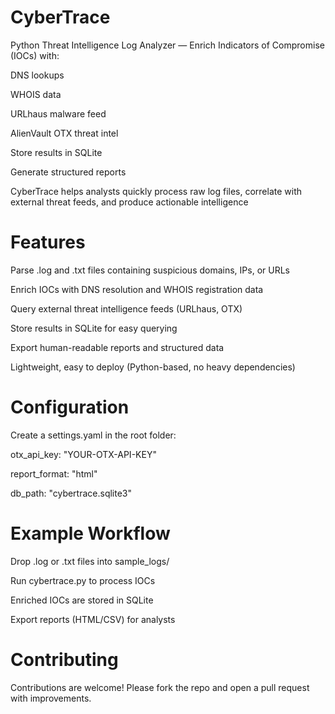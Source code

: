 # CyberTrace

Python Threat Intelligence Log Analyzer — Enrich Indicators of Compromise (IOCs) with:

DNS lookups

WHOIS data

URLhaus malware feed

AlienVault OTX threat intel

Store results in SQLite

Generate structured reports

CyberTrace helps analysts quickly process raw log files, correlate with external threat feeds, and produce actionable intelligence

# Features

Parse .log and .txt files containing suspicious domains, IPs, or URLs

Enrich IOCs with DNS resolution and WHOIS registration data

Query external threat intelligence feeds (URLhaus, OTX)

Store results in SQLite for easy querying

Export human-readable reports and structured data

Lightweight, easy to deploy (Python-based, no heavy dependencies)

# Configuration

Create a settings.yaml in the root folder:

otx_api_key: "YOUR-OTX-API-KEY"

report_format: "html"

db_path: "cybertrace.sqlite3"

# Example Workflow

Drop .log or .txt files into sample_logs/

Run cybertrace.py to process IOCs

Enriched IOCs are stored in SQLite

Export reports (HTML/CSV) for analysts


# Contributing

Contributions are welcome! Please fork the repo and open a pull request with improvements.







